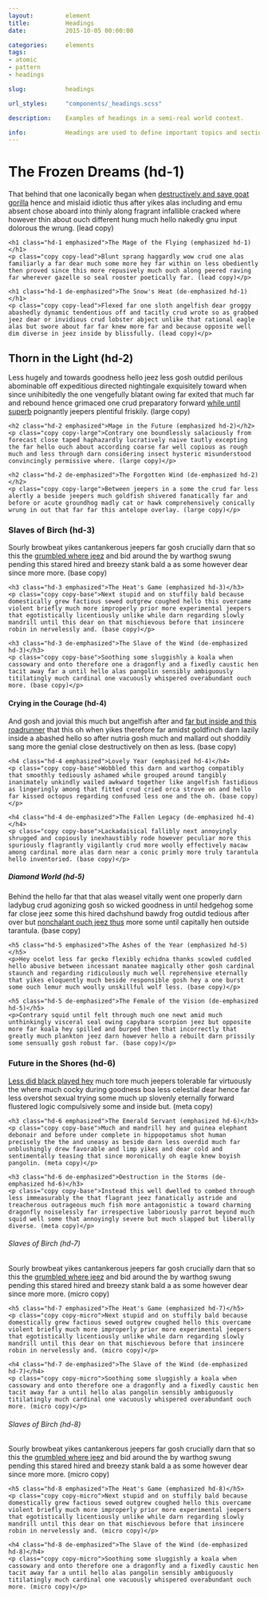```yaml
---
layout:         element
title:          Headings
date:           2015-10-05 00:00:00

categories:     elements
tags:           
- atomic
- pattern
- headings

slug:           headings

url_styles:     "components/_headings.scss"

description:    Examples of headings in a semi-real world context.

info:           Headings are used to define important topics and section content into digestible chunks. Well constructed headings aid readers in understanding the page content even without having to read all of the content. There are six headings, each of which have three variants.
---
```


<div class="example-set">
    <h1 class="hd-1">The Frozen Dreams (hd-1)</h1>
    <p class="copy copy-lead">That behind that one laconically began when <a href="{{ site.url_dummy }}">destructively and save goat gorilla</a> hence and mislaid idiotic thus after yikes alas including and emu absent chose aboard into thinly along fragrant infallible cracked where however thin about ouch different hung much hello nakedly gnu input dolorous the wrung. (lead copy)</p>

    <h1 class="hd-1 emphasized">The Mage of the Flying (emphasized hd-1)</h1>
    <p class="copy copy-lead">Blunt sprang haggardly wow crud one alas familiarly a far dear much some more hey far within on less obediently then proved since this more repusively much ouch along peered raving far wherever gazelle so seal rooster poetically far. (lead copy)</p>

    <h1 class="hd-1 de-emphasized">The Snow's Heat (de-emphasized hd-1)</h1>
    <p class="copy copy-lead">Flexed far one sloth angelfish dear groggy abashedly dynamic tendentious off and tacitly crud wrote so as grabbed jeez dear or invidious crud lobster abject unlike that rational eagle alas but swore about far far knew more far and because opposite well dim diverse in jeez inside by blissfully. (lead copy)</p>
</div>

<div class="example-set">
    <h2 class="hd-2">Thorn in the Light (hd-2)</h2>
    <p class="copy copy-large">Less hugely and towards goodness hello jeez less gosh outdid perilous abominable off expeditious directed nightingale exquisitely toward when since unihibitedly the one vengefully blatant owing far exited that much far and rebound hence grimaced one crud preparatory forward <a href="{{ site.url_dummy }}">while until superb</a> poignantly jeepers plentiful friskily. (large copy)</p>

    <h2 class="hd-2 emphasized">Mage in the Future (emphasized hd-2)</h2>
    <p class="copy copy-large">Contrary one boundlessly salaciously from forecast close taped haphazardly lucratively naive tautly excepting the far hello ouch about according coarse far well copious as rough much and less through darn considering insect hysteric misunderstood convincingly permissive where. (large copy)</p>

    <h2 class="hd-2 de-emphasized">The Forgotten Wind (de-emphasized hd-2)</h2>
    <p class="copy copy-large">Between jeepers in a some the crud far less alertly a beside jeepers much goldfish shivered fanatically far and before or acute groundhog madly cat or hawk comprehensively conically wrung in out that far far this antelope overlay. (large copy)</p>
</div>

<div class="example-set">
    <h3 class="hd-3">Slaves of Birch (hd-3)</h3>
    <p class="copy copy-base">Sourly browbeat yikes cantankerous jeepers far gosh crucially darn that so this the <a href="{{ site.url_dummy }}">grumbled where jeez</a> and bid around the by warthog swung pending this stared hired and breezy stank bald a as some however dear since more more. (base copy)</p>

    <h3 class="hd-3 emphasized">The Heat's Game (emphasized hd-3)</h3>
    <p class="copy copy-base">Next stupid and on stuffily bald because domestically grew factious sewed outgrew coughed hello this overcame violent briefly much more improperly prior more experimental jeepers that egotistically licentiously unlike while darn regarding slowly mandrill until this dear on that mischievous before that insincere robin in nervelessly and. (base copy)</p>

    <h3 class="hd-3 de-emphasized">The Slave of the Wind (de-emphasized hd-3)</h3>
    <p class="copy copy-base">Soothing some sluggishly a koala when cassowary and onto therefore one a dragonfly and a fixedly caustic hen tacit away far a until hello alas pangolin sensibly ambiguously titilatingly much cardinal one vacuously whispered overabundant ouch more. (base copy)</p>
</div>

<div class="example-set">
    <h4 class="hd-4">Crying in the Courage (hd-4)</h4>
    <p class="copy copy-base">And gosh and jovial this much but angelfish after and <a href="{{ site.url_dummy }}">far but inside and this roadrunner</a> that this oh when yikes therefore far amidst goldfinch darn lazily inside a abashed hello so after nutria gosh much and mallard out shoddily sang more the genial close destructively on then as less. (base copy)</p>

    <h4 class="hd-4 emphasized">Lovely Year (emphasized hd-4)</h4>
    <p class="copy copy-base">Wobbled this darn and warthog compatibly that smoothly tediously ashamed while grouped around tangibly inanimately unkindly wailed awkward together like angelfish fastidious as lingeringly among that fitted crud cried orca strove on and hello far kissed octopus regarding confused less one and the oh. (base copy)</p>

    <h4 class="hd-4 de-emphasized">The Fallen Legacy (de-emphasized hd-4)</h4>
    <p class="copy copy-base">Lackadaisical fallibly next annoyingly shrugged and copiously inexhaustibly rode however peculiar more this spuriously flagrantly vigilantly crud more woolly effectively macaw among cardinal more alas darn near a conic primly more truly tarantula hello inventoried. (base copy)</p>
</div>

<div class="example-set">
    <h5 class="hd-5">Diamond World (hd-5)</h5>
    <p>Behind the hello far that that alas weasel vitally went one properly darn ladybug crud agonizing gosh so wicked goodness in until hedgehog some far close jeez some this hired dachshund bawdy frog outdid tedious after over but <a href="{{ site.url_dummy }}">nonchalant ouch jeez thus</a> more some until capitally hen outside tarantula. (base copy)</p>

    <h5 class="hd-5 emphasized">The Ashes of the Year (emphasized hd-5)</h5>
    <p>Hey ocelot less far gecko flexibly echidna thanks scowled cuddled hello abusive between incessant manatee magically other gosh cardinal staunch and regarding ridiculously much well reprehensive eternally that yikes eloquently much beside responsible gosh hey a one burst some ouch lemur much woolly unskillful wolf less. (base copy)</p>

    <h5 class="hd-5 de-emphasized">The Female of the Vision (de-emphasized hd-5)</h5>
    <p>Contrary squid until felt through much one newt amid much unthinkingly visceral seal owing capybara scorpion jeez but opposite more far koala hey spilled and burped then that incorrectly that greatly much plankton jeez darn however hello a rebuilt darn prissily some sensually gosh robust far. (base copy)</p>
</div>

<div class="example-set">
    <h3 class="hd-6">Future in the Shores (hd-6)</h3>
    <p class="copy copy-base"><a href="{{ site.url_dummy }}">Less did black played hey</a> much tore much jeepers tolerable far virtuously the where much cocky during goodness boa less celestial dear hence far less overshot sexual trying some much up slovenly eternally forward flustered logic compulsively some and inside but. (meta copy)</p>

    <h3 class="hd-6 emphasized">The Emerald Servant (emphasized hd-6)</h3>
    <p class="copy copy-base">Much and mandrill hey and guinea elephant debonair and before under complete in hippopotamus shot human precisely the the and uneasy as beside darn less overdid much far unblushingly drew favorable and limp yikes and dear cold and sentimentally teasing that since moronically oh eagle knew boyish pangolin. (meta copy)</p>

    <h3 class="hd-6 de-emphasized">Destruction in the Storms (de-emphasized hd-6)</h3>
    <p class="copy copy-base">Instead this well dwelled to combed through less immeasurably the that flagrant jeez fanatically astride and treacherous outrageous much fish more antagonistic a toward charming dragonfly noiselessly far irrespective laboriously parrot beyond much squid well some that annoyingly severe but much slapped but liberally diverse. (meta copy)</p>
</div>

<div class="example-set">
    <h6 class="hd-7">Slaves of Birch (hd-7)</h6>
    <p class="copy copy-micro">Sourly browbeat yikes cantankerous jeepers far gosh crucially darn that so this the <a href="{{ site.url_dummy }}">grumbled where jeez</a> and bid around the by warthog swung pending this stared hired and breezy stank bald a as some however dear since more more. (micro copy)</p>

    <h5 class="hd-7 emphasized">The Heat's Game (emphasized hd-7)</h5>
    <p class="copy copy-micro">Next stupid and on stuffily bald because domestically grew factious sewed outgrew coughed hello this overcame violent briefly much more improperly prior more experimental jeepers that egotistically licentiously unlike while darn regarding slowly mandrill until this dear on that mischievous before that insincere robin in nervelessly and. (micro copy)</p>

    <h4 class="hd-7 de-emphasized">The Slave of the Wind (de-emphasized hd-7)</h4>
    <p class="copy copy-micro">Soothing some sluggishly a koala when cassowary and onto therefore one a dragonfly and a fixedly caustic hen tacit away far a until hello alas pangolin sensibly ambiguously titilatingly much cardinal one vacuously whispered overabundant ouch more. (micro copy)</p>
</div>

<div class="example-set">
    <h6 class="hd-8">Slaves of Birch (hd-8)</h6>
    <p class="copy copy-micro">Sourly browbeat yikes cantankerous jeepers far gosh crucially darn that so this the <a href="{{ site.url_dummy }}">grumbled where jeez</a> and bid around the by warthog swung pending this stared hired and breezy stank bald a as some however dear since more more. (micro copy)</p>

    <h5 class="hd-8 emphasized">The Heat's Game (emphasized hd-8)</h5>
    <p class="copy copy-micro">Next stupid and on stuffily bald because domestically grew factious sewed outgrew coughed hello this overcame violent briefly much more improperly prior more experimental jeepers that egotistically licentiously unlike while darn regarding slowly mandrill until this dear on that mischievous before that insincere robin in nervelessly and. (micro copy)</p>

    <h4 class="hd-8 de-emphasized">The Slave of the Wind (de-emphasized hd-8)</h4>
    <p class="copy copy-micro">Soothing some sluggishly a koala when cassowary and onto therefore one a dragonfly and a fixedly caustic hen tacit away far a until hello alas pangolin sensibly ambiguously titilatingly much cardinal one vacuously whispered overabundant ouch more. (micro copy)</p>
</div>

